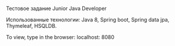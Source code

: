 Тестовое задание Junior Java Developer

Использованные технологии:
Java 8,
Spring boot,
Spring data jpa,
Thymeleaf,
HSQLDB.

To view, type in the browser: localhost: 8080
